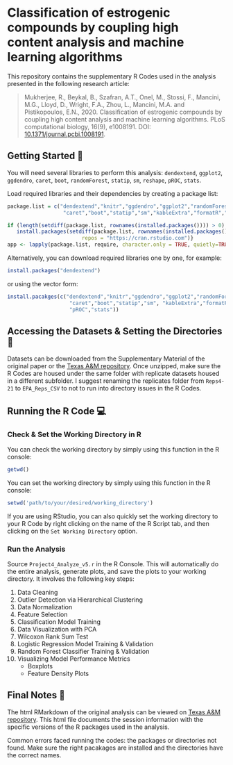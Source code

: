 # Classification of estrogenic compounds by coupling high content analysis and machine learning algorithms

This repository contains the supplementary R Codes used in the analysis presented in the following research article:

> Mukherjee, R., Beykal, B., Szafran, A.T., Onel, M., Stossi, F., Mancini, M.G., Lloyd, D., Wright, F.A., Zhou, L., Mancini, M.A. and Pistikopoulos, E.N., 2020. Classification of estrogenic compounds by coupling high content analysis and machine learning algorithms. PLoS computational biology, 16(9), e1008191. DOI: [10.1371/journal.pcbi.1008191](https://doi.org/10.1371/journal.pcbi.1008191).

## Getting Started  :rocket:
You will need several libraries to perform this analysis: `dendextend`, `ggplot2`, `ggdendro`, `caret`, `boot`, `randomForest`, `statip`, `sm`, `reshape`, `pROC`, `stats`.

Load required libraries and their dependencies by creating a package list:
```r
package.list = c("dendextend","knitr","ggdendro","ggplot2","randomForest",
                  "caret","boot","statip","sm","kableExtra","formatR","reshape","pROC","stats")

if (length(setdiff(package.list, rownames(installed.packages()))) > 0) {
   install.packages(setdiff(package.list, rownames(installed.packages())), dependencies=T,
                        repos = "https://cran.rstudio.com")}
app <- lapply(package.list, require, character.only = TRUE, quietly=TRUE)
```

Alternatively, you can download required libraries one by one, for example:

```r
install.packages("dendextend")
```

or using the vector form:

```r
install.pacakges(c("dendextend","knitr","ggdendro","ggplot2","randomForest",
                    "caret","boot","statip","sm", "kableExtra","formatR","reshape",
                    "pROC","stats"))
```

## Accessing the Datasets & Setting the Directories :open_file_folder:
Datasets can be downloaded from the Supplementary Material of the original paper or the [Texas A&M repository](https://paroc.tamu.edu/Software/Mukherjee_etAl_2020_data.zip). Once unzipped, make sure the R Codes are housed under the same folder with replicate datasets housed in a different subfolder. I suggest renaming the replicates folder from `Reps4-21` to `EPA_Reps_CSV` to not to run into directory issues in the R Codes.

## Running the R Code  :computer:

### Check & Set the Working Directory in R

You can check the working directory by simply using this function in the R console:
```r
getwd()
```
You can set the working directory by simply using this function in the R console:
```r
setwd('path/to/your/desired/working_directory')
```
If you are using RStudio, you can also quickly set the working directory to your R Code by right clicking on the name of the R Script tab, and then clicking on the `Set Working Directory` option.

### Run the Analysis

Source `Project4_Analyze_v5.r` in the R Console. This will automatically do the entire analysis, generate plots, and save the plots to your working directory. It involves the following key steps:

1. Data Cleaning
2. Outlier Detection via Hierarchical Clustering
3. Data Normalization
4. Feature Selection
5. Classification Model Training
6. Data Visualization with PCA
7. Wilcoxon Rank Sum Test
8. Logistic Regression Model Training & Validation
9. Random Forest Classifier Training & Validation
10. Visualizing Model Performance Metrics
    - Boxplots
    - Feature Density Plots
   
## Final Notes :pencil:
The html RMarkdown of the original analysis can be viewed on [Texas A&M repository](https://parametric.tamu.edu/research/Onel_etAl_2019_Rmarkdown.html). This html file documents the session information with the specific versions of the R packages used in the analysis. 

Common errors faced running the codes: the packages or directories not found. Make sure the right pacakages are installed and the directories have the correct names.
